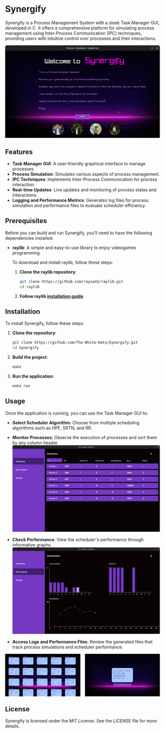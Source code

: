 # Synergify

Synergify is a Process Management System with a sleek Task Manager GUI, developed in C. It offers a comprehensive platform for simulating process management using Inter-Process Communication (IPC) techniques, providing users with intuitive control over processes and their interactions.

![welcome page](assets/welcome.png)


## Features

- **Task Manager GUI**: A user-friendly graphical interface to manage processes.
- **Process Simulation**: Simulates various aspects of process management.
- **IPC Techniques**: Implements Inter-Process Communication for process interaction.
- **Real-time Updates**: Live updates and monitoring of process states and interactions.
- **Logging and Performance Metrics**: Generates log files for process simulation and performance files to evaluate scheduler efficiency.

## Prerequisites

Before you can build and run Synergify, you'll need to have the following dependencies installed:

- **raylib**: A simple and easy-to-use library to enjoy videogames programming.
  
  To download and install raylib, follow these steps:

  1. **Clone the raylib repository**:
     ```bash
     git clone https://github.com/raysan5/raylib.git
     cd raylib
     ```

  2. **Follow raylib [installation guide](https://github.com/raysan5/raylib?tab=readme-ov-file#build-and-installation)**

## Installation

To install Synergify, follow these steps:

1. **Clone the repository**:
   ```bash
   git clone https://github.com/The-White-Hats/Synergify.git
   cd Synergify
   ```

2. **Build the project**:
   ```bash
   make
   ```

3. **Run the application**:
   ```bash
   make run
   ```

## Usage

Once the application is running, you can use the Task Manager GUI to:

- **Select Scheduler Algorithm**: Choose from multiple scheduling algorithms such as HPF, SRTN, and RR.
- **Monitor Processes**: Observe the execution of processes and sort them by any column header.
![processes](assets/processes.png)

- **Check Performance**: View the scheduler's performance through informative graphs.
![performance](assets/performance.png)

- **Access Logs and Performance Files**: Review the generated files that track process simulations and scheduler performance.
<div style="display: grid; grid-template-columns: 1fr 1fr; gap: 15px;">
    <img src="assets/Scheduler_log_1.png" alt="Scheduler Log">
    <img src="assets/Scheduler_perf.png" alt="Scheduler Performance">
</div>

## License

Synergify is licensed under the MIT License. See the LICENSE file for more details.
